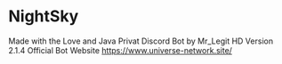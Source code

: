 # NightSky
Made with the Love and Java
Privat Discord Bot by Mr_Legit HD
Version 2.1.4
Official Bot Website https://www.universe-network.site/ 
